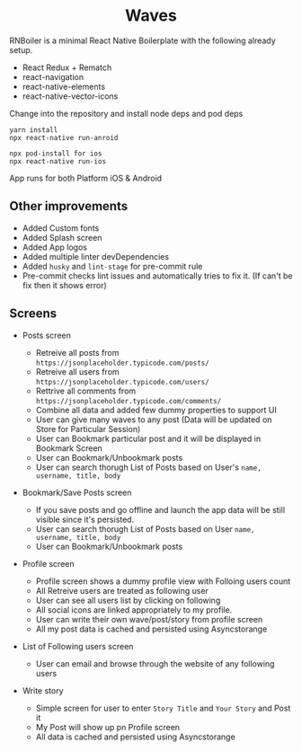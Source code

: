 <h1 align="center">
    Waves
</h1>

RNBoiler is a minimal React Native Boilerplate with the following already setup.

- React Redux + Rematch
- react-navigation
- react-native-elements
- react-native-vector-icons

Change into the repository and install node deps and pod deps

```
yarn install
npx react-native run-anroid

npx pod-install for ios
npx react-native run-ios
```

App runs for both Platform iOS & Android

## Other improvements

- Added Custom fonts
- Added Splash screen
- Added App logos
- Added multiple linter devDependencies
- Added `husky` and `lint-stage` for pre-commit rule
- Pre-commit checks lint issues and automatically tries to fix it. (If can't be fix then it shows error)

## Screens

- Posts screen
  - Retreive all posts from `https://jsonplaceholder.typicode.com/posts/`
  - Retreive all users from `https://jsonplaceholder.typicode.com/users/`
  - Rettrive all comments from `https://jsonplaceholder.typicode.com/comments/`
  - Combine all data and added few dummy properties to support UI
  - User can give many waves to any post (Data will be updated on Store for Particular Session)
  - User can Bookmark particular post and it will be displayed in Bookmark Screen
  - User can Bookmark/Unbookmark posts
  - User can search thorugh List of Posts based on User's `name, username, title, body`
- Bookmark/Save Posts screen

  - If you save posts and go offline and launch the app data will be still visible since it's persisted.
  - User can search thorugh List of Posts based on User `name, username, title, body`
  - User can Bookmark/Unbookmark posts

- Profile screen

  - Profile screen shows a dummy profile view with Folloing users count
  - All Retreive users are treated as following user
  - User can see all users list by clicking on following
  - All social icons are linked appropriately to my profile.
  - User can write their own wave/post/story from profile screen
  - All my post data is cached and persisted using Asyncstorange

- List of Following users screen

  - User can email and browse through the website of any following users

- Write story
  - Simple screen for user to enter `Story Title` and `Your Story` and Post it
  - My Post will show up pn Profile screen
  - All data is cached and persisted using Asyncstorange

